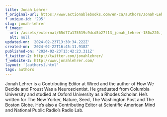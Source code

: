 ```yaml
---
title: Jonah Lehrer
f_original-url: https://www.actionablebooks.com/en-ca/authors/Jonah-Lehrer/
f_unique-id: '295'
slug: jonah-lehrer
f_image:
  url: /assets/external/65d77a175519c9dcd5b27f13_jonah_lehrer-180x220.jpeg
  alt: null
updated-on: '2024-02-23T13:30:34.222Z'
created-on: '2024-02-22T16:45:11.918Z'
published-on: '2024-02-23T13:42:23.311Z'
f_twitter-2: http://twitter.com/jonahlehrer/
f_website-2: http://www.jonahlehrer.com/
layout: '[authors].html'
tags: authors
---
```


Jonah Lehrer is a Contributing Editor at Wired and the author of How We Decide and Proust Was a Neuroscientist. He graduated from Columbia University and studied at Oxford University as a Rhodes Scholar. He’s written for The New Yorker, Nature, Seed, The Washington Post and The Boston Globe. He’s also a Contributing Editor at Scientific American Mind and National Public Radio’s Radio Lab.
